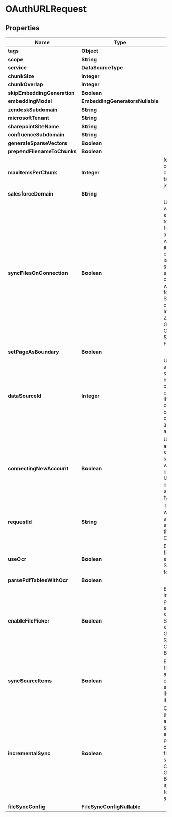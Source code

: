 

# OAuthURLRequest


## Properties

| Name | Type | Description | Notes |
|------------ | ------------- | ------------- | -------------|
|**tags** | **Object** |  |  [optional] |
|**scope** | **String** |  |  [optional] |
|**service** | **DataSourceType** |  |  |
|**chunkSize** | **Integer** |  |  [optional] |
|**chunkOverlap** | **Integer** |  |  [optional] |
|**skipEmbeddingGeneration** | **Boolean** |  |  [optional] |
|**embeddingModel** | **EmbeddingGeneratorsNullable** |  |  [optional] |
|**zendeskSubdomain** | **String** |  |  [optional] |
|**microsoftTenant** | **String** |  |  [optional] |
|**sharepointSiteName** | **String** |  |  [optional] |
|**confluenceSubdomain** | **String** |  |  [optional] |
|**generateSparseVectors** | **Boolean** |  |  [optional] |
|**prependFilenameToChunks** | **Boolean** |  |  [optional] |
|**maxItemsPerChunk** | **Integer** | Number of objects per chunk. For csv, tsv, xlsx, and json files only. |  [optional] |
|**salesforceDomain** | **String** |  |  [optional] |
|**syncFilesOnConnection** | **Boolean** | Used to specify whether Carbon should attempt to sync all your files automatically when authorization         is complete. This is only supported for a subset of connectors and will be ignored for the rest. Supported         connectors: Intercom, Zendesk, Gitbook, Confluence, Salesforce, Freshdesk |  [optional] |
|**setPageAsBoundary** | **Boolean** |  |  [optional] |
|**dataSourceId** | **Integer** | Used to specify a data source to sync from if you have multiple connected. It can be skipped if          you only have one data source of that type connected or are connecting a new account. |  [optional] |
|**connectingNewAccount** | **Boolean** | Used to connect a new data source. If not specified, we will attempt to create a sync URL         for an existing data source based on type and ID. |  [optional] |
|**requestId** | **String** | This request id will be added to all files that get synced using the generated OAuth URL |  [optional] |
|**useOcr** | **Boolean** | Enable OCR for files that support it. Supported formats: pdf |  [optional] |
|**parsePdfTablesWithOcr** | **Boolean** |  |  [optional] |
|**enableFilePicker** | **Boolean** | Enable integration&#39;s file picker for sources that support it. Supported sources: GOOGLE_DRIVE, SHAREPOINT, ONEDRIVE, BOX, DROPBOX |  [optional] |
|**syncSourceItems** | **Boolean** | Enabling this flag will fetch all available content from the source to be listed via list items endpoint |  [optional] |
|**incrementalSync** | **Boolean** | Only sync files if they have not already been synced or if the embedding properties have changed.         This flag is currently supported by ONEDRIVE, GOOGLE_DRIVE, BOX, DROPBOX. It will be ignored for other data sources. |  [optional] |
|**fileSyncConfig** | [**FileSyncConfigNullable**](FileSyncConfigNullable.md) |  |  [optional] |



